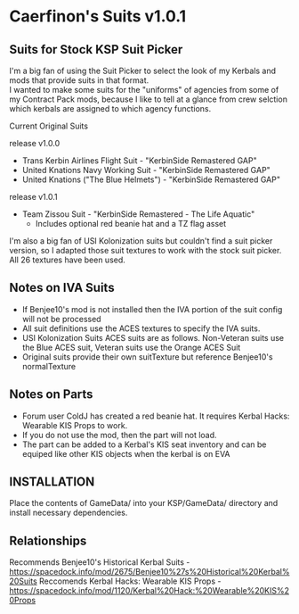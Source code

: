 # Caerfinon's Suits v1.0.1
Suits for Stock KSP Suit Picker
-------------------------------
I'm a big fan of using the Suit Picker to select the look of my Kerbals and mods that provide suits in that format.  
I wanted to make some suits for the "uniforms" of agencies from some of my Contract Pack mods, because I like to tell at a glance 
from crew selction which kerbals are assigned to which agency functions.

Current Original Suits

release v1.0.0
  - Trans Kerbin Airlines Flight Suit - "KerbinSide Remastered GAP"
  - United Knations Navy Working Suit - "KerbinSide Remastered GAP"
  - United Knations ("The Blue Helmets") - "KerbinSide Remastered GAP"

release v1.0.1
  - Team Zissou Suit - "KerbinSide Remastered - The Life Aquatic"
     - Includes optional red beanie hat and a TZ flag asset

I'm also a big fan of USI Kolonization suits but couldn't find a suit picker version, so I adapted those suit textures to work 
with the stock suit picker. All 26 textures have been used. 

Notes on IVA Suits
------------------ 
  - If Benjee10's mod is not installed then the IVA portion of the suit config will not be processed
  - All suit definitions use the ACES textures to specify the IVA suits. 
  - USI Kolonization Suits ACES suits are as follows. Non-Veteran suits use the Blue ACES suit, Veteran suits use the Orange ACES Suit
  - Original suits provide their own suitTexture but reference Benjee10's normalTexture

Notes on Parts
--------------
  - Forum user ColdJ has created a red beanie hat. It requires Kerbal Hacks: Wearable KIS Props to work.
  - If you do not use the mod, then the part will not load.   
  - The part can be added to a Kerbal's KIS seat inventory and can be equiped like other KIS objects when the kerbal is on EVA  

INSTALLATION
------------
Place the contents of GameData/ into your KSP/GameData/ directory and install necessary dependencies.

Relationships
-------------
Recommends Benjee10's Historical Kerbal Suits - https://spacedock.info/mod/2675/Benjee10%27s%20Historical%20Kerbal%20Suits
Reccomends Kerbal Hacks: Wearable KIS Props - https://spacedock.info/mod/1120/Kerbal%20Hack:%20Wearable%20KIS%20Props
  
